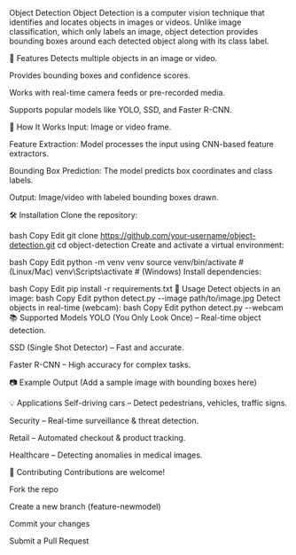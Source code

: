 Object Detection
Object Detection is a computer vision technique that identifies and locates objects in images or videos. Unlike image classification, which only labels an image, object detection provides bounding boxes around each detected object along with its class label.

📌 Features
Detects multiple objects in an image or video.

Provides bounding boxes and confidence scores.

Works with real-time camera feeds or pre-recorded media.

Supports popular models like YOLO, SSD, and Faster R-CNN.

🔧 How It Works
Input: Image or video frame.

Feature Extraction: Model processes the input using CNN-based feature extractors.

Bounding Box Prediction: The model predicts box coordinates and class labels.

Output: Image/video with labeled bounding boxes drawn.

🛠️ Installation
Clone the repository:

bash
Copy
Edit
git clone https://github.com/your-username/object-detection.git
cd object-detection
Create and activate a virtual environment:

bash
Copy
Edit
python -m venv venv
source venv/bin/activate    # (Linux/Mac)
venv\Scripts\activate       # (Windows)
Install dependencies:

bash
Copy
Edit
pip install -r requirements.txt
🚀 Usage
Detect objects in an image:
bash
Copy
Edit
python detect.py --image path/to/image.jpg
Detect objects in real-time (webcam):
bash
Copy
Edit
python detect.py --webcam
📚 Supported Models
YOLO (You Only Look Once) – Real-time object detection.

SSD (Single Shot Detector) – Fast and accurate.

Faster R-CNN – High accuracy for complex tasks.

📷 Example Output
(Add a sample image with bounding boxes here)

💡 Applications
Self-driving cars – Detect pedestrians, vehicles, traffic signs.

Security – Real-time surveillance & threat detection.

Retail – Automated checkout & product tracking.

Healthcare – Detecting anomalies in medical images.

🤝 Contributing
Contributions are welcome!

Fork the repo

Create a new branch (feature-newmodel)

Commit your changes

Submit a Pull Request

